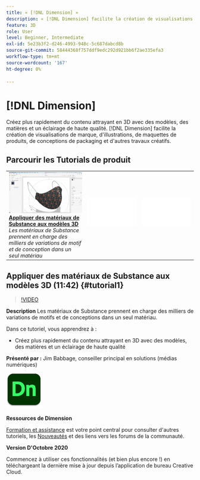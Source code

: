 ```yaml
---
title: « [!DNL Dimension] »
description: « [!DNL Dimension] facilite la création de visualisations de marque, d'illustrations, de maquettes de produits, de conceptions de packaging et d'autres travaux créatifs »
feature: 3D
role: User
level: Beginner, Intermediate
exl-id: 5e23b3f2-d246-4993-948c-5c687dabcd8b
source-git-commit: 58444368f757ddf9edc292d921bb6f2ae335efa3
workflow-type: tm+mt
source-wordcount: '167'
ht-degree: 0%

---
```


# [!DNL Dimension]

Créez plus rapidement du contenu attrayant en 3D avec des modèles, des matières et un éclairage de haute qualité. [!DNL Dimension] facilite la création de visualisations de marque, d&#39;illustrations, de maquettes de produits, de conceptions de packaging et d&#39;autres travaux créatifs.

## Parcourir les Tutorials de produit

<table style="table-layout:fixed">
<tr>
 <td>
   <a href="dimension.md#tutorial1">
      <img alt="Application de matériaux de Substance aux modèles 3D" src="../assets/dimension_substanceAndGraphics_babbage_thumbnail.jpg" />
   </a>
    <div>
   <a href="dimension.md#tutorial1"><strong>Appliquer des matériaux de Substance aux modèles 3D</strong></a>
    </div>
    <em>Les matériaux de Substance prennent en charge des milliers de variations de motif et de conception dans un seul matériau</em>
    <br>
  </td>
  <td>
    <img alt="Espaceur" src="../assets/Whitespacer.png" />
    <div>
    <br>
  </td>
  <td>
    <img alt="Espaceur" src="../assets/Whitespacer.png" />
    <div>
    <br>
  </td>
</tr>
</table>

## Appliquer des matériaux de Substance aux modèles 3D (11:42) {#tutorial1}

>[!VIDEO](https://video.tv.adobe.com/v/326944?hidetitle=true)

**Description**
Les matériaux de Substance prennent en charge des milliers de variations de motifs et de conceptions dans un seul matériau.

Dans ce tutoriel, vous apprendrez à :
* Créez plus rapidement du contenu attrayant en 3D avec des modèles, des matières et un éclairage de haute qualité

**Présenté par :**
Jim Babbage, conseiller principal en solutions (médias numériques)

![Logo De Dimension](../assets/dn_appicon_96.png)

**Ressources de Dimension**

[Formation et assistance](https://helpx.adobe.com/fr/support/dimension.html) est votre point central pour consulter d&#39;autres tutoriels, les [Nouveautés](https://helpx.adobe.com/fr/dimension/user-guide.html/dimension/using/whats-new.ug.html) et des liens vers les forums de la communauté.

**Version D&#39;Octobre 2020**

Commencez à utiliser ces fonctionnalités (et bien plus encore !) en téléchargeant la dernière mise à jour depuis l’application de bureau Creative Cloud.
